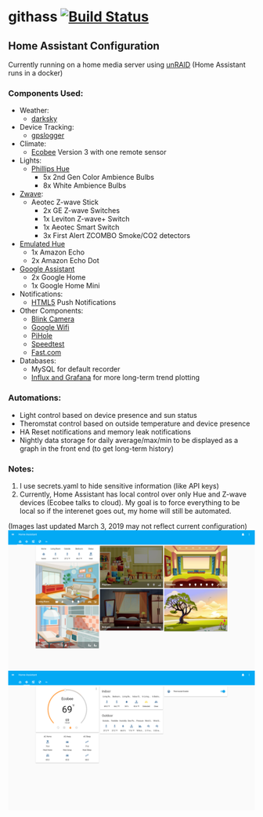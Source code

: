# githass [![Build Status](https://travis-ci.org/fronzbot/githass.svg?branch=master)](https://travis-ci.org/fronzbot/githass)
## Home Assistant Configuration
Currently running on a home media server using [unRAID](https://lime-technology.com/) (Home Assistant runs in a docker)

### Components Used:
- Weather:
  - [darksky](https://home-assistant.io/components/sensor.wunderground/)
- Device Tracking:
  - [gpslogger](https://home-assistant.io/components/device_tracker.gpslogger/)
- Climate:
  - [Ecobee](https://home-assistant.io/components/climate.ecobee/) Version 3 with one remote sensor
- Lights:
  - [Phillips Hue](https://home-assistant.io/components/light.hue/)
      - 5x 2nd Gen Color Ambience Bulbs
      - 8x White Ambience Bulbs
- [Zwave](https://home-assistant.io/docs/z-wave/):
  - Aeotec Z-wave Stick
      -  2x GE Z-wave Switches
      -  1x Leviton Z-wave+ Switch
      -  1x Aeotec Smart Switch 
      -  3x First Alert ZCOMBO Smoke/CO2 detectors
- [Emulated Hue](https://home-assistant.io/components/emulated_hue/)
  - 1x Amazon Echo
  - 2x Amazon Echo Dot
- [Google Assistant](https://home-assistant.io/components/google_assistant/)
  - 2x Google Home
  - 1x Google Home Mini
- Notifications:
  - [HTML5](https://home-assistant.io/components/notify.html5/) Push Notifications
- Other Components:
  - [Blink Camera](https://home-assistant.io/components/blink/)
  - [Google Wifi](https://home-assistant.io/components/sensor.google_wifi/)
  - [PiHole](https://home-assistant.io/components/sensor.pi_hole/)
  - [Speedtest](https://home-assistant.io/components/sensor.speedtest/)
  - [Fast.com](https://home-assistant.io/components/sensor.fastdotcom/)
- Databases:
  - MySQL for default recorder
  - [Influx and Grafana](https://home-assistant.io/blog/2015/12/07/influxdb-and-grafana/) for more long-term trend plotting

### Automations:
- Light control based on device presence and sun status
- Theromstat control based on outside temperature and device presence
- HA Reset notifications and memory leak notifications
- Nightly data storage for daily average/max/min to be displayed as a graph in the front end (to get long-term history)

### Notes:
1. I use secrets.yaml to hide sensitive information (like API keys)
2. Currently, Home Assistant has local control over only Hue and Z-wave devices (Ecobee talks to cloud).  My goal is to force everything to be local so if the interenet goes out, my home will still be automated.
 
(Images last updated March 3, 2019 may not reflect current configuration)
![](https://github.com/fronzbot/githass/blob/master/images/ha_home_page.png)
![](https://github.com/fronzbot/githass/blob/master/images/ha_thermostat.png)
